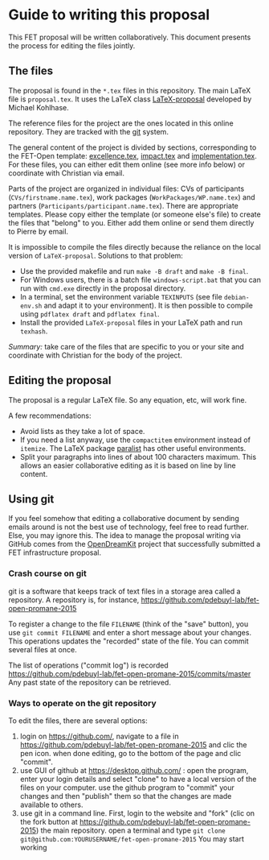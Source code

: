 # Guide to writing this proposal

This FET proposal will be written collaboratively. This document presents the
process for editing the files jointly.

## The files

The proposal is found in the `*.tex` files in this repository. The main LaTeX
file is `proposal.tex`. It uses the LaTeX class
[LaTeX-proposal](https://github.com/KWARC/LaTeX-proposal/) developed by Michael
Kohlhase.

The reference files for the project are the ones located in this online
repository. They are tracked with the [git](http://git-scm.com/) system.

The general content of the project is divided by sections, corresponding to the
FET-Open template: [excellence.tex](excellence.tex), [impact.tex](impact.tex)
and [implementation.tex](implementation.tex).
For these files, you can either edit them online (see more info below) or
coordinate with Christian via email.

Parts of the project are organized in individual files: CVs of participants
(`CVs/firstname.name.tex`), work packages (`WorkPackages/WP.name.tex`) and
partners (`Participants/participant.name.tex`).
There are appropriate templates. Please copy either the template (or someone
else's file) to create the files that "belong" to you. Either add them online or
send them directly to Pierre by email.

It is impossible to compile the files directly because the reliance on the local
version of `LaTeX-proposal`. Solutions to that problem:
- Use the provided makefile and run `make -B draft` and `make -B final`.
- For Windows users, there is a batch file `windows-script.bat` that you can run
  with `cmd.exe` directly in the proposal directory.
- In a terminal, set the environment variable `TEXINPUTS` (see file
  `debian-env.sh` and adapt it to your environment). It is then possible to
  compile using `pdflatex draft` and `pdflatex final`.
- Install the provided `LaTeX-proposal` files in your LaTeX path and run
  `texhash`.

*Summary:* take care of the files that are specific to you or your site and
 coordinate with Christian for the body of the project.


## Editing the proposal

The proposal is a regular LaTeX file. So any equation, etc, will work fine.

A few recommendations:
- Avoid lists as they take a lot of space.
- If you need a list anyway, use the `compactitem` environment instead of
  `itemize`. The LaTeX package [paralist](http://ctan.org/pkg/paralist) has
  other useful environments.
- Split your paragraphs into lines of about 100 characters maximum. This allows
  an easier collaborative editing as it is based on line by line content.


## Using git

If you feel somehow that editing a collaborative document by sending emails
around is not the best use of technology, feel free to read further. Else, you
may ignore this.
The idea to manage the proposal writing via GitHub comes from the
[OpenDreamKit](http://opendreamkit.org/) project that successfully submitted a
FET infrastructure proposal.

### Crash course on git

git is a software that keeps track of text files in a storage area called a
repository. A repository is, for instance,
https://github.com/pdebuyl-lab/fet-open-promane-2015

To register a change to the file `FILENAME` (think of the "save" button), you
use `git commit FILENAME` and enter a short message about your changes. This
operations updates the "recorded" state of the file. You can commit several
files at once.

The list of operations ("commit log") is recorded
https://github.com/pdebuyl-lab/fet-open-promane-2015/commits/master
Any past state of the repository can be retrieved.

### Ways to operate on the git repository

To edit the files, there are several options:

1. login on https://github.com/, navigate to a file in
   https://github.com/pdebuyl-lab/fet-open-promane-2015 and clic the pen
   icon. when done editing, go to the bottom of the page and clic "commit".
2. use GUI of github at https://desktop.github.com/ : open the program, enter
   your login details and select "clone" to have a local version of the files on
   your computer. use the github program to "commit" your changes and then
   "publish" them so that the changes are made available to others.
3. use git in a command line. First, login to the website and "fork" (clic on
   the fork button at https://github.com/pdebuyl-lab/fet-open-promane-2015) the
   main repository. open a terminal and type `git clone
   git@github.com:YOURUSERNAME/fet-open-promane-2015`
   You may start working
